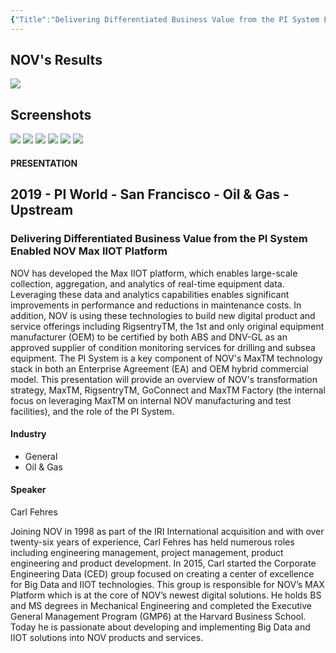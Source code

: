 ```yaml
---
{"Title":"Delivering Differentiated Business Value from the PI System Enabled NOV Max IIOT Platform","year":2019,"Industry":"[\"General\",\"Oil & Gas\"]","URL":"https://resources.osisoft.com/presentations/delivering-differentiated-business-value-from-the-pi-system-enabled-nov-max-iiot-platform/","PDF":"https://cdn.osisoft.com/osi/presentations/2019-uc-san-francisco/US19NA-D2UP03-NOV-Fehres-Delivering-Differentiated-Business-Value-from-the-PI-System-Enabled-NOV-Max-IIOT.pdf","Company":"NOV","Keywords":["Data diode"],"dg-publish":true,"permalink":"/aveva/customer-stories/2019/2019-nov-delivering-differentiated-business-value-from-the-pi-system-enabled-nov-max-iiot-platform/","dgPassFrontmatter":true}
---
```


## NOV's Results
![](https://i.imgur.com/pD3Uhpf.png)

## Screenshots
![](https://i.imgur.com/nmOpOfQ.png)
![](https://i.imgur.com/yG2maeN.png)
![](https://i.imgur.com/0JpaRL1.png)
![](https://i.imgur.com/8pcAL0m.png)
![](https://i.imgur.com/zw6qmyT.png)
![](https://i.imgur.com/7bOz0WZ.png)

#### PRESENTATION

## 2019 - PI World - San Francisco - Oil & Gas - Upstream

### Delivering Differentiated Business Value from the PI System Enabled NOV Max IIOT Platform

NOV has developed the Max IIOT platform, which enables large-scale collection, aggregation, and analytics of real-time equipment data. Leveraging these data and analytics capabilities enables significant improvements in performance and reductions in maintenance costs. In addition, NOV is using these technologies to build new digital product and service offerings including RigsentryTM, the 1st and only original equipment manufacturer (OEM) to be certified by both ABS and DNV-GL as an approved supplier of condition monitoring services for drilling and subsea equipment. The PI System is a key component of NOV's MaxTM technology stack in both an Enterprise Agreement (EA) and OEM hybrid commercial model. This presentation will provide an overview of NOV's transformation strategy, MaxTM, RigsentryTM, GoConnect and MaxTM Factory (the internal focus on leveraging MaxTM on internal NOV manufacturing and test facilities), and the role of the PI System.

#### Industry

- General
- Oil & Gas

#### Speaker

Carl Fehres

Joining NOV in 1998 as part of the IRI International acquisition and with over twenty-six years of experience, Carl Fehres has held numerous roles including engineering management, project management, product engineering and product development. In 2015, Carl started the Corporate Engineering Data (CED) group focused on creating a center of excellence for Big Data and IIOT technologies. This group is responsible for NOV’s MAX Platform which is at the core of NOV’s newest digital solutions. He holds BS and MS degrees in Mechanical Engineering and completed the Executive General Management Program (GMP6) at the Harvard Business School. Today he is passionate about developing and implementing Big Data and IIOT solutions into NOV products and services.